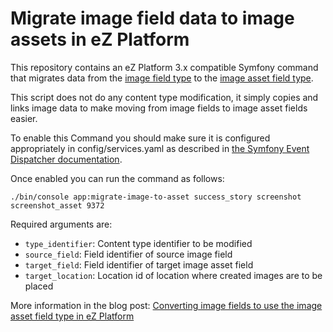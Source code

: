 # Migrate image field data to image assets in eZ Platform

This repository contains an eZ Platform 3.x compatible Symfony
command that migrates data from the <a href="https://doc.ezplatform.com/en/latest/api/field_type_reference/#image-field-type">image field type</a> to the <a href="https://doc.ezplatform.com/en/latest/api/field_type_reference/#imageasset-field-type">image asset field type</a>.

This script does not do any content type modification, it simply copies and links image data to make moving from image fields to image asset fields easier.

To enable this Command you should make sure it is configured appropriately in config/services.yaml as described in <a href="https://symfony.com/doc/current/event_dispatcher.html#creating-an-event-subscriber">the Symfony Event Dispatcher documentation</a>.

Once enabled you can run the command as follows:

```
./bin/console app:migrate-image-to-asset success_story screenshot screenshot_asset 9372
````

Required arguments are:

- `type_identifier`: Content type identifier to be modified
- `source_field`: Field identifier of source image field
- `target_field`: Field identifier of target image asset field
- `target_location`: Location id of location where created images are to be placed

More information in the blog post: <a href="https://www.ibexa.co/blog/converting-image-fields-to-use-the-image-asset-field-type-in-ez-platform">Converting image fields to use the image asset field type in eZ Platform</a>
